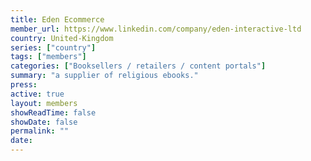 ```yaml
---
title: Eden Ecommerce
member_url: https://www.linkedin.com/company/eden-interactive-ltd
country: United-Kingdom
series: ["country"] 
tags: ["members"]
categories: ["Booksellers / retailers / content portals"]
summary: "a supplier of religious ebooks."
press:
active: true
layout: members 
showReadTime: false
showDate: false
permalink: ""
date: 
---
```

